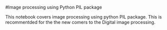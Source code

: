 #Image processing using Python PIL package

This notebook covers image processing using python PIL package. This is recommentded for the the new comers to the Digital image processing. 
